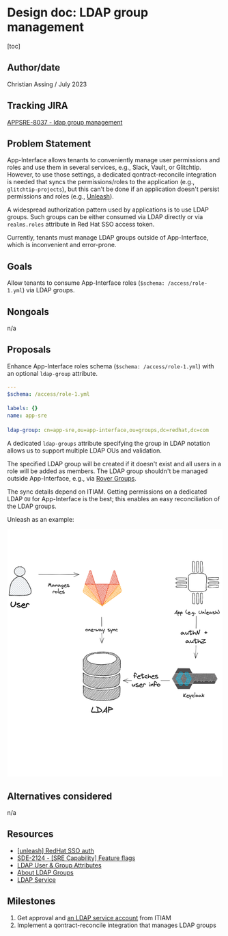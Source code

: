 # Design doc: LDAP group management

[toc]

## Author/date

Christian Assing / July 2023

## Tracking JIRA

[APPSRE-8037 - ldap group management](https://issues.redhat.com/browse/APPSRE-8037)

## Problem Statement

App-Interface allows tenants to conveniently manage user permissions and roles and use them in several services, e.g., Slack, Vault, or Glitchtip. However, to use those settings, a dedicated qontract-reconcile integration is needed that syncs the permissions/roles to the application (e.g., `glitchtip-projects`), but this can't be done if an application doesn't persist permissions and roles (e.g., [Unleash](https://www.getunleash.io/)).

A widespread authorization pattern used by applications is to use LDAP groups. Such groups can be either consumed via LDAP directly or via `realms.roles` attribute in Red Hat SSO access token.

Currently, tenants must manage LDAP groups outside of App-Interface, which is inconvenient and error-prone.

## Goals

Allow tenants to consume App-Interface roles (`$schema: /access/role-1.yml`) via LDAP groups.

## Nongoals

n/a

## Proposals

Enhance App-Interface roles schema (`$schema: /access/role-1.yml`) with an optional `ldap-group` attribute.

```yaml
---
$schema: /access/role-1.yml

labels: {}
name: app-sre

ldap-group: cn=app-sre,ou=app-interface,ou=groups,dc=redhat,dc=com
```

A dedicated `ldap-groups` attribute specifying the group in LDAP notation allows us to support multiple LDAP OUs and validation.

The specified LDAP group will be created if it doesn't exist and all users in a role will be added as members. The LDAP group shouldn't be managed outside App-Interface, e.g., via [Rover Groups](https://rover.redhat.com/groups/).

The sync details depend on ITIAM. Getting permissions on a dedicated LDAP `OU` for App-Interface is the best; this enables an easy reconciliation of the LDAP groups.

Unleash as an example:

![](images/unleash-example.png)

## Alternatives considered

n/a

## Resources

* [[unleash] RedHat SSO auth](https://issues.redhat.com/browse/APPSRE-7900)
* [SDE-2124 - [SRE Capability] Feature flags](https://issues.redhat.com/browse/SDE-3124)
* [LDAP User & Group Attributes](https://source.redhat.com/groups/public/identity-access-management/identity__access_management_wiki/faq_ldap_user__group_attributes)
* [About LDAP Groups](https://source.redhat.com/groups/public/identity-access-management/identity__access_management_wiki/specification_about_ldap_groups)
* [LDAP Service](https://source.redhat.com/groups/public/identity-access-management/identity__access_management_wiki/specification_ldap_service)
## Milestones

1. Get approval and [an LDAP service account](https://issues.redhat.com/browse/ITIAM-5564) from ITIAM
1. Implement a qontract-reconcile integration that manages LDAP groups
